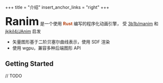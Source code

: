 +++
title = "介绍"
insert_anchor_links = "right"
+++

<p>
<span style="font-size: 36px; font-weight: bold;">Ranim</span>
是一个使用 <span style="color: rgb(183, 65, 14); font-weight: bold;">Rust</span> 编写的程序化动画引擎，
受 <a href="https://github.com/3b1b/manim">3b1b/manim</a> 和 <a href="https://github.com/jkjkil4/JAnim">jkjkil4/JAnim</a> 启发
</p>

- 矢量图形基于二阶贝塞尔曲线表示，使用 SDF 渲染
- 使用 wgpu，兼容多种后端图形 API

## Getting Started

// TODO